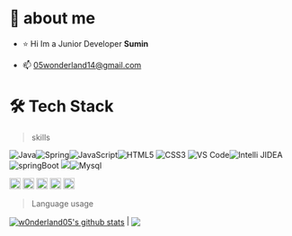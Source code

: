 # :rabbit: about me
* :star: Hi Im a Junior Developer **Sumin** 
- 📫 05wonderland14@gmail.com




# 🛠 Tech Stack

> skills

![Java](https://img.shields.io/badge/-Java-skyblue?style=flat-circle&logo=java)![Spring](https://img.shields.io/badge/-Spring-beige?style=flat-circle&logo=spring)![JavaScript](https://img.shields.io/badge/-JavaScript-violet?style=flat-circle&logo=javascript)![HTML5](https://img.shields.io/badge/-HTML5-orange?style=flat-circle&logo=html5) ![CSS3](https://img.shields.io/badge/-CSS3-yellow?style=flat-circle&logo=css3)
![VS Code](https://img.shields.io/badge/-VSCode-blue?style=flat-circle&logo=VSCode)![Intelli JIDEA](https://img.shields.io/badge/-IntelliJIDEA-red?style=flat-circle&logo=IntelliJIDEA)
![springBoot](https://img.shields.io/badge/-SpringBoot-pink?style=flat-circle&logo=java)
![](https://img.shields.io/badge/-GitHub-black?style=flat-circle&logo=GitHub)![Mysql](https://img.shields.io/badge/-Mysql-white?style=flat-circle&logo=mysql)

<code><img height="20" alt="java" src="https://img.shields.io/badge/-Java-skyblue?style=flat-circle&logo=java"></code>
<code><img height="20" alt="Spring" src="https://img.shields.io/badge/-Spring-beige?style=flat-circle&logo=spring"></code>
<code><img height="20" alt="CSS3" src="https://img.shields.io/badge/-CSS3-yellow?style=flat-circle&logo=css3"></code>
<code><img height="20" alt="JavaScript" src="https://img.shields.io/badge/-JavaScript-violet?style=flat-circle&logo=javascript"></code>
<code><img height="20" alt="HTML5" src="https://img.shields.io/badge/-HTML5-orange?style=flat-circle&logo=html5"></code>    

> Language usage

<a href="https://github.com/w0nderland05/github-readme-stats"><img align="center" src="https://github-readme-stats.vercel.app/api?username=w0nderland05&show_icons=true&include_all_commits=true&theme=buefy&hide_border=true" alt="w0nderland05's github stats" /></a> | <a href="https://github.com/w0nderland05/github-readme-stats"><img align="center" src="https://github-readme-stats.vercel.app/api/top-langs/?username=w0nderland05&layout=compact&theme=buefy&hide_border=true" /></a> 

